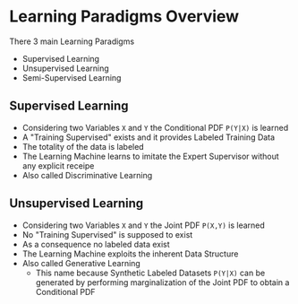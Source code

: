 
# Learning Paradigms Overview 

There 3 main Learning Paradigms 
- Supervised Learning 
- Unsupervised Learning 
- Semi-Supervised Learning 


## Supervised Learning 

- Considering two Variables `X` and `Y` the Conditional PDF `P(Y|X)` is learned 
- A "Training Supervised" exists and it provides Labeled Training Data
- The totality of the data is labeled 
- The Learning Machine learns to imitate the Expert Supervisor without any explicit receipe 
- Also called Discriminative Learning 


## Unsupervised Learning 

- Considering two Variables `X` and `Y` the Joint PDF `P(X,Y)` is learned 
- No "Training Supervised" is supposed to exist 
- As a consequence no labeled data exist 
- The Learning Machine exploits the inherent Data Structure 
- Also called Generative Learning 
  - This name because Synthetic Labeled Datasets `P(Y|X)` can be generated by performing marginalization of the Joint PDF to obtain a Conditional PDF 
  




